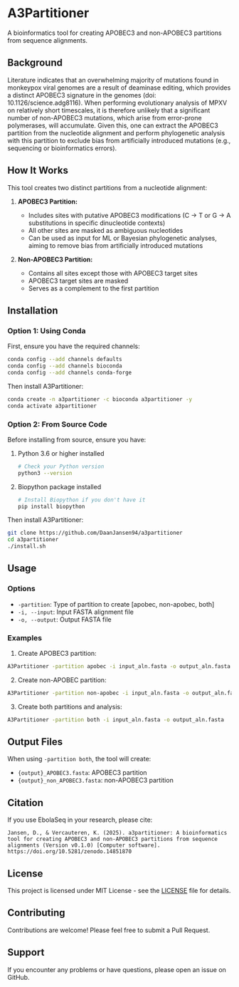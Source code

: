 # A3Partitioner

A bioinformatics tool for creating APOBEC3 and non-APOBEC3 partitions from sequence alignments.

## Background
Literature indicates that an overwhelming majority of mutations found in monkeypox viral genomes are a result of deaminase editing, which provides a distinct APOBEC3 signature in the genomes (doi: 10.1126/science.adg8116). When performing evolutionary analysis of MPXV on relatively short timescales, it is therefore unlikely that a significant number of non-APOBEC3 mutations, which arise from error-prone polymerases, will accumulate. Given this, one can extract the APOBEC3 partition from the nucleotide alignment and perform phylogenetic analysis with this partition to exclude bias from artificially introduced mutations (e.g., sequencing or bioinformatics errors).

## How It Works
This tool creates two distinct partitions from a nucleotide alignment:

1. **APOBEC3 Partition:**
   - Includes sites with putative APOBEC3 modifications (C → T or G → A substitutions in specific dinucleotide contexts)
   - All other sites are masked as ambiguous nucleotides
   - Can be used as input for ML or Bayesian phylogenetic analyses, aiming to remove bias from artificially introduced mutations

2. **Non-APOBEC3 Partition:**
   - Contains all sites except those with APOBEC3 target sites
   - APOBEC3 target sites are masked
   - Serves as a complement to the first partition

## Installation

### Option 1: Using Conda
First, ensure you have the required channels:

```bash
conda config --add channels defaults
conda config --add channels bioconda
conda config --add channels conda-forge
```

Then install A3Partitioner:

```bash
conda create -n a3partitioner -c bioconda a3partitioner -y 
conda activate a3partitioner
```

### Option 2: From Source Code
Before installing from source, ensure you have:
1. Python 3.6 or higher installed
   ```bash
   # Check your Python version
   python3 --version
   ```

2. Biopython package installed
   ```bash
   # Install Biopython if you don't have it
   pip install biopython
   ```

Then install A3Partitioner:

```bash
git clone https://github.com/DaanJansen94/a3partitioner
cd a3partitioner
./install.sh
```

## Usage

### Options

- `-partition`: Type of partition to create [apobec, non-apobec, both]
- `-i, --input`: Input FASTA alignment file
- `-o, --output`: Output FASTA file

### Examples

1. Create APOBEC3 partition:
```bash
A3Partitioner -partition apobec -i input_aln.fasta -o output_aln.fasta
```

2. Create non-APOBEC partition:
```bash
A3Partitioner -partition non-apobec -i input_aln.fasta -o output_aln.fasta            
```

3. Create both partitions and analysis:
```bash
A3Partitioner -partition both -i input_aln.fasta -o output_aln.fasta
```

## Output Files

When using `-partition both`, the tool will create:
- `{output}_APOBEC3.fasta`: APOBEC3 partition
- `{output}_non_APOBEC3.fasta`: non-APOBEC3 partition

## Citation

If you use EbolaSeq in your research, please cite:

```
Jansen, D., & Vercauteren, K. (2025). a3partitioner: A bioinformatics tool for creating APOBEC3 and non-APOBEC3 partitions from sequence alignments (Version v0.1.0) [Computer software]. https://doi.org/10.5281/zenodo.14851870
```

## License

This project is licensed under MIT License - see the [LICENSE](LICENSE) file for details.

## Contributing

Contributions are welcome! Please feel free to submit a Pull Request.

## Support

If you encounter any problems or have questions, please open an issue on GitHub.
